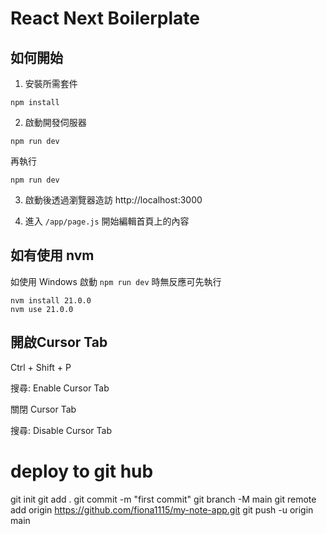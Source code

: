 # React Next Boilerplate

## 如何開始

1. 安裝所需套件

```
npm install
```

2. 啟動開發伺服器

```
npm run dev
```

再執行

```
npm run dev
```

3. 啟動後透過瀏覽器造訪 http://localhost:3000

4. 進入 `/app/page.js` 開始編輯首頁上的內容

## 如有使用 nvm

如使用 Windows 啟動 `npm run dev` 時無反應可先執行

```
nvm install 21.0.0
nvm use 21.0.0
```

## 開啟Cursor Tab

Ctrl + Shift + P

搜尋: Enable Cursor Tab

關閉 Cursor Tab

搜尋: Disable Cursor Tab


# deploy to git hub
git init
git add .
git commit -m "first commit"
git branch -M main
git remote add origin https://github.com/fiona1115/my-note-app.git
git push -u origin main
